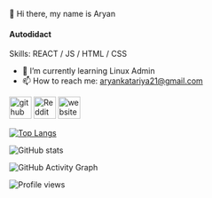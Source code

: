 <!-- [![Anurag's GitHub stats](https://github-readme-stats.vercel.app/api?username=AryanKatariya)](https://github.com/anuraghazra/github-readme-stats)
![Anurag's GitHub stats](https://github-readme-stats.vercel.app/api?username=AryanKatariya&count_private=true)
![Anurag's GitHub stats](https://github-readme-stats.vercel.app/api?username=AryanKatariya&show_icons=true)
![Anurag's GitHub stats](https://github-readme-stats.vercel.app/api?username=AryanKatariya&show_icons=true&theme=radical) -->

👋 Hi there, my name is Aryan
#### Autodidact

Skills: REACT / JS / HTML / CSS

- 🌱 I’m currently learning Linux Admin 
- 📫 How to reach me: aryankatariya21@gmail.com 


[<img src='https://cdn.jsdelivr.net/npm/simple-icons@3.0.1/icons/github.svg' alt='github' height='40'>](https://github.com/AryanKatariya)  [<img src='https://cdn.jsdelivr.net/npm/simple-icons@3.0.1/icons/reddit.svg' alt='Reddit' height='40'>](https://www.reddit.com/user/Shadynik)  [<img src='https://cdn.jsdelivr.net/npm/simple-icons@3.0.1/icons/icloud.svg' alt='website' height='40'>](https://aryankatariya.github.io/)  

[![Top Langs](https://github-readme-stats.vercel.app/api/top-langs/?username=AryanKatariya)](https://github.com/anuraghazra/github-readme-stats)

![GitHub stats](https://github-readme-stats.vercel.app/api?username=AryanKatariya&show_icons=true)  

![GitHub Activity Graph](https://activity-graph.herokuapp.com/graph?username=AryanKatariya)  

![Profile views](https://gpvc.arturio.dev/AryanKatariya)  
